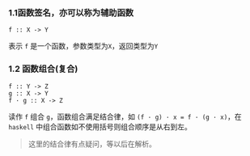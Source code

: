 ### 1.1函数签名，亦可以称为辅助函数
```
f :: X -> Y
```
表示 `f` 是一个函数，参数类型为`X`，返回类型为`Y`

### 1.2 函数组合(复合)
```
f :: Y -> Z
g :: X -> Y
f · g :: X -> Z
```
读作 `f` 组合 `g`，函数组合满足结合律，如 `(f · g) · x = f · (g · x)`，在 `haskell` 中组合函数如不使用括号则组合顺序是从右到左。
> 这里的结合律有点疑问，等以后在解析。